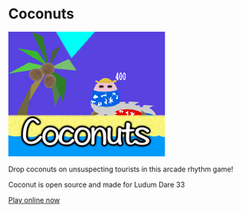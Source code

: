 # Coconuts

![](logo.png)

Drop coconuts on unsuspecting tourists in this arcade rhythm game!

Coconut is open source and made for Ludum Dare 33

[Play online now](http://congusbongus.itch.io/coconuts)
